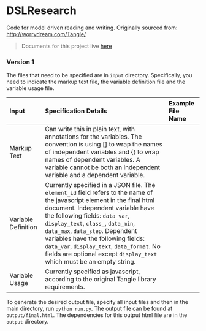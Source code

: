 # DSLResearch
Code for model driven reading and writing. Originally sourced from: http://worrydream.com/Tangle/

> Documents for this project live [here](https://drive.google.com/a/g.hmc.edu/folderview?id=0B9z84Or5GzOnazl4a25UZV9yTHc&usp=drive_web)

### Version 1

The files that need to be specified are in `input` directory. Specifically, you need to indicate the markup text file, the variable definition file and the variable usage file. 

| Input | Specification Details | Example File Name |
|:------|:----------------------|:------------------|
| Markup Text | Can write this in plain text, with annotations for the variables. The convention is using [] to wrap the names of independent variables and {} to wrap names of dependent variables. A variable cannot be both an independent variable and a dependent variable. 
| Variable Definition | Currently specified in a JSON file. The `element_id` field refers to the name of the javascript element in the final html document. Independent variable have the following fields: `data_var`, `display_text`, `class_`, `data_min`, `data_max`, `data_step`. Dependent variables have the following fields: `data_var`, `display_text`, `data_format`. No fields are optional except `display_text` which must be an empty string. | 
| Variable Usage | Currently specified as javascript, according to the original Tangle library requirements. | 



To generate the desired output file, specify all input files and then in the main directory, run `python run.py`. The output file can be found at `output/final.html`. The dependencies for this output html file are in the `output` directory. 